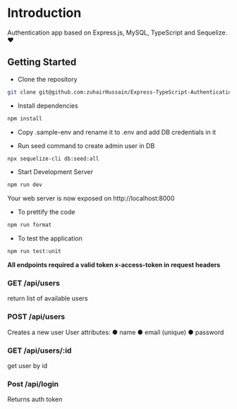 # Introduction

Authentication app based on Express.js, MySQL, TypeScript and Sequelize. :heart:

## Getting Started

- Clone the repository

```bash
git clone git@github.com:zuhairHussain/Express-TypeScript-Authentication-App.git
```

- Install dependencies

```bash
npm install
```

- Copy .sample-env and rename it to .env and add DB credentials in it

- Run seed command to create admin user in DB

```bash
npx sequelize-cli db:seed:all
```

- Start Development Server

```bash
npm run dev
```

Your web server is now exposed on http://localhost:8000

- To prettify the code

```bash
npm run format
```

- To test the application

```bash
npm run test:unit
```

**All endpoints required a valid token x-access-token in request headers**

### GET /api/users

return list of available users

### POST /api/users

Creates a new user
User attributes:
● name
● email (unique)
● password

### GET /api/users/:id

get user by id

### Post /api/login

Returns auth token
